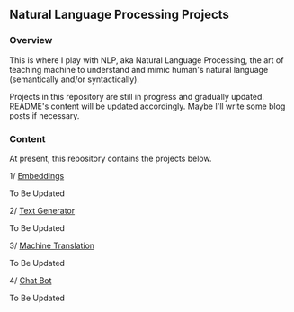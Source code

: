 ## Natural Language Processing Projects

### Overview
This is where I play with NLP, aka Natural Language Processing, the art of teaching machine to understand and mimic human's natural language (semantically and/or syntactically).

Projects in this repository are still in progress and gradually updated. README's content will be updated accordingly. Maybe I'll write some blog posts if necessary.

### Content
At present, this repository contains the projects below.

1/ [Embeddings](https://github.com/ChunML/NLP/tree/master/embeddings)

To Be Updated

2/ [Text Generator](https://github.com/ChunML/NLP/tree/master/text_generation)

To Be Updated

3/ [Machine Translation](https://github.com/ChunML/NLP/tree/master/machine_translation)

To Be Updated

4/ [Chat Bot](https://github.com/ChunML/NLP/tree/master/chatbot)

To Be Updated
